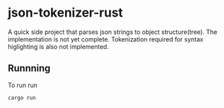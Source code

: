 # json-tokenizer-rust
A quick side project that parses json strings to object structure(tree). The implementation is not yet complete. Tokenization required for syntax higlighting is also not implemented. 

## Runnning
To run run 
```
cargo run
```
